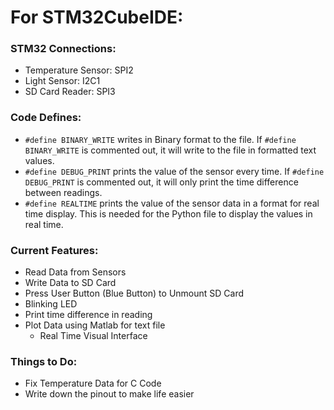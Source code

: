 # For STM32CubeIDE:
### STM32 Connections:
- Temperature Sensor: SPI2
- Light Sensor: I2C1
- SD Card Reader: SPI3


### Code Defines:
- `#define BINARY_WRITE` writes in Binary format to the file. If `#define BINARY_WRITE` is commented out, it will write to the file in formatted text values.
- `#define DEBUG_PRINT` prints the value of the sensor every time. If `#define DEBUG_PRINT` is commented out, it will only print the time difference between readings. 
- `#define REALTIME` prints the value of the sensor data in a format for real time display. This is needed for the Python file to display the values in real time. 
  
### Current Features:
- Read Data from Sensors
- Write Data to SD Card
- Press User Button (Blue Button) to Unmount SD Card
- Blinking LED
- Print time difference in reading
- Plot Data using Matlab for text file
  - Real Time Visual Interface 

### Things to Do:
- Fix Temperature Data for C Code
- Write down the pinout to make life easier